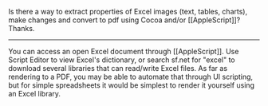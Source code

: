 Is there a way to extract properties of Excel images (text, tables, charts), make changes and convert to pdf using Cocoa and/or [[AppleScript]]?  Thanks.

----

You can access an open Excel document through [[AppleScript]]. Use Script Editor to view Excel's dictionary, or search sf.net for "excel" to download several libraries that can read/write Excel files. As far as rendering to a PDF, you may be able to automate that through UI scripting, but for simple spreadsheets it would be simplest to render it yourself using an Excel library.